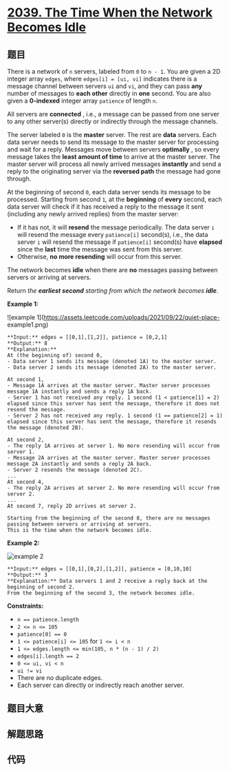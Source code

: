 # [2039. The Time When the Network Becomes Idle](https://leetcode.com/problems/the-time-when-the-network-becomes-idle)

## 题目

There is a network of `n` servers, labeled from `0` to `n - 1`. You are given
a 2D integer array `edges`, where `edges[i] = [ui, vi]` indicates there is a
message channel between servers `ui` and `vi`, and they can pass **any**
number of messages to **each other** directly in **one** second. You are also
given a **0-indexed** integer array `patience` of length `n`.

All servers are **connected** , i.e., a message can be passed from one server
to any other server(s) directly or indirectly through the message channels.

The server labeled `0` is the **master** server. The rest are **data**
servers. Each data server needs to send its message to the master server for
processing and wait for a reply. Messages move between servers **optimally** ,
so every message takes the **least amount of time** to arrive at the master
server. The master server will process all newly arrived messages
**instantly** and send a reply to the originating server via the **reversed
path** the message had gone through.

At the beginning of second `0`, each data server sends its message to be
processed. Starting from second `1`, at the **beginning** of **every** second,
each data server will check if it has received a reply to the message it sent
(including any newly arrived replies) from the master server:

  * If it has not, it will **resend** the message periodically. The data server `i` will resend the message every `patience[i]` second(s), i.e., the data server `i` will resend the message if `patience[i]` second(s) have **elapsed** since the **last** time the message was sent from this server.
  * Otherwise, **no more resending** will occur from this server.

The network becomes **idle** when there are **no** messages passing between
servers or arriving at servers.

Return _the **earliest second** starting from which the network becomes
**idle**_.



**Example 1:**

![example 1](https://assets.leetcode.com/uploads/2021/09/22/quiet-place-
example1.png)

    
    
    **Input:** edges = [[0,1],[1,2]], patience = [0,2,1]
    **Output:** 8
    **Explanation:**
    At (the beginning of) second 0,
    - Data server 1 sends its message (denoted 1A) to the master server.
    - Data server 2 sends its message (denoted 2A) to the master server.
    
    At second 1,
    - Message 1A arrives at the master server. Master server processes message 1A instantly and sends a reply 1A back.
    - Server 1 has not received any reply. 1 second (1 < patience[1] = 2) elapsed since this server has sent the message, therefore it does not resend the message.
    - Server 2 has not received any reply. 1 second (1 == patience[2] = 1) elapsed since this server has sent the message, therefore it resends the message (denoted 2B).
    
    At second 2,
    - The reply 1A arrives at server 1. No more resending will occur from server 1.
    - Message 2A arrives at the master server. Master server processes message 2A instantly and sends a reply 2A back.
    - Server 2 resends the message (denoted 2C).
    ...
    At second 4,
    - The reply 2A arrives at server 2. No more resending will occur from server 2.
    ...
    At second 7, reply 2D arrives at server 2.
    
    Starting from the beginning of the second 8, there are no messages passing between servers or arriving at servers.
    This is the time when the network becomes idle.
    

**Example 2:**

![example
2](https://assets.leetcode.com/uploads/2021/09/04/network_a_quiet_place_2.png)

    
    
    **Input:** edges = [[0,1],[0,2],[1,2]], patience = [0,10,10]
    **Output:** 3
    **Explanation:** Data servers 1 and 2 receive a reply back at the beginning of second 2.
    From the beginning of the second 3, the network becomes idle.
    



**Constraints:**

  * `n == patience.length`
  * `2 <= n <= 105`
  * `patience[0] == 0`
  * `1 <= patience[i] <= 105` for `1 <= i < n`
  * `1 <= edges.length <= min(105, n * (n - 1) / 2)`
  * `edges[i].length == 2`
  * `0 <= ui, vi < n`
  * `ui != vi`
  * There are no duplicate edges.
  * Each server can directly or indirectly reach another server.


## 题目大意

## 解题思路

## 代码

```javascript

```
